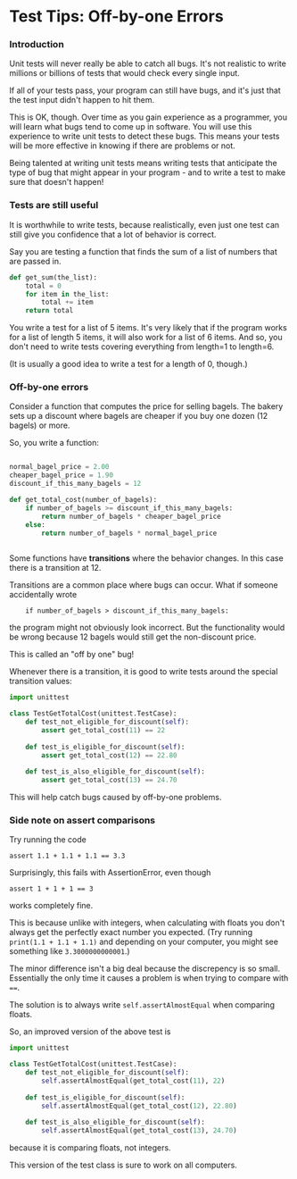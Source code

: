 
# Test Tips: Off-by-one Errors

### Introduction

Unit tests will never really be able to catch all bugs. It's not realistic to write millions or billions of tests that would check every single input.

If all of your tests pass, your program can still have bugs, and it's just that the test input didn't happen to hit them.

This is OK, though. Over time as you gain experience as a programmer, you will learn what bugs tend to come up in software. You will use this experience to write unit tests to detect these bugs. This means your tests will be more effective in knowing if there are problems or not.

Being talented at writing unit tests means writing tests that anticipate the type of bug that might appear in your program - and to write a test to make sure that doesn't happen! 

### Tests are still useful

It is worthwhile to write tests, because realistically, even just one test can still give you confidence that a lot of behavior is correct.

Say you are testing a function that finds the sum of a list of numbers that are passed in.

```python
def get_sum(the_list):
    total = 0
    for item in the_list:
        total += item
    return total

```

You write a test for a list of 5 items. It's very likely that if the program works for a list of length 5 items, it will also work for a list of 6 items. And so, you don't need to write tests covering everything from length=1 to length=6.

(It is usually a good idea to write a test for a length of 0, though.)

### Off-by-one errors


Consider a function that computes the price for selling bagels. The bakery sets up a discount where bagels are cheaper if you buy one dozen (12 bagels) or more.

So, you write a function:

```python

normal_bagel_price = 2.00
cheaper_bagel_price = 1.90
discount_if_this_many_bagels = 12

def get_total_cost(number_of_bagels):
    if number_of_bagels >= discount_if_this_many_bagels:
        return number_of_bagels * cheaper_bagel_price
    else:
        return number_of_bagels * normal_bagel_price
    
```

Some functions have **transitions** where the behavior changes. In this case there is a transition at 12.

Transitions are a common place where bugs can occur. What if someone accidentally wrote

```
    if number_of_bagels > discount_if_this_many_bagels:
```

the program might not obviously look incorrect. But the functionality would be wrong because 12 bagels would still get the non-discount price.

This is called an "off by one" bug!

Whenever there is a transition, it is good to write tests around the special transition values:

```python
import unittest

class TestGetTotalCost(unittest.TestCase):
    def test_not_eligible_for_discount(self):
        assert get_total_cost(11) == 22
        
    def test_is_eligible_for_discount(self):
        assert get_total_cost(12) == 22.80
    
    def test_is_also_eligible_for_discount(self):
        assert get_total_cost(13) == 24.70

```

This will help catch bugs caused by off-by-one problems.

### Side note on assert comparisons

Try running the code

```
assert 1.1 + 1.1 + 1.1 == 3.3
```

Surprisingly, this fails with AssertionError, even though 

```
assert 1 + 1 + 1 == 3
```

works completely fine.

This is because unlike with integers, when calculating with floats you don't always get the perfectly exact number you expected. (Try running `print(1.1 + 1.1 + 1.1)` and depending on your computer, you might see something like `3.3000000000001`.)

The minor difference isn't a big deal because the discrepency is so small. Essentially the only time it causes a problem is when trying to compare with `==`.

The solution is to always write `self.assertAlmostEqual` when comparing floats. 

So, an improved version of the above test is
```python
import unittest

class TestGetTotalCost(unittest.TestCase):
    def test_not_eligible_for_discount(self):
        self.assertAlmostEqual(get_total_cost(11), 22)
        
    def test_is_eligible_for_discount(self):
        self.assertAlmostEqual(get_total_cost(12), 22.80)
    
    def test_is_also_eligible_for_discount(self):
        self.assertAlmostEqual(get_total_cost(13), 24.70)

```
because it is comparing floats, not integers.

This version of the test class is sure to work on all computers.
